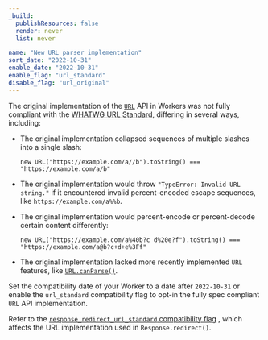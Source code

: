 ```yaml
---
_build:
  publishResources: false
  render: never
  list: never

name: "New URL parser implementation"
sort_date: "2022-10-31"
enable_date: "2022-10-31"
enable_flag: "url_standard"
disable_flag: "url_original"
---
```


The original implementation of the [`URL`](https://developer.mozilla.org/en-US/docs/Web/API/URL) API in Workers was not fully compliant with the [WHATWG URL Standard](https://url.spec.whatwg.org/), differing in several ways, including:

* The original implementation collapsed sequences of multiple slashes into a single slash:

  `new URL("https://example.com/a//b").toString() === "https://example.com/a/b"`

* The original implementation would throw `"TypeError: Invalid URL string."` if it encountered invalid percent-encoded escape sequences, like `https://example.com/a%%b`.

* The original implementation would percent-encode or percent-decode certain content differently:

  `new URL("https://example.com/a%40b?c d%20e?f").toString() === "https://example.com/a@b?c+d+e%3Ff"`

* The original implementation lacked more recently implemented `URL` features, like [`URL.canParse()`](https://developer.mozilla.org/en-US/docs/Web/API/URL/canParse_static).

Set the compatibility date of your Worker to a date after `2022-10-31` or enable the `url_standard` compatibility flag to opt-in the fully spec compliant `URL` API implementation.

Refer to the [`response_redirect_url_standard` compatibility flag](/workers/configuration/compatibility-flags/#use-a-spec-compliant-url-implementation-in-redirects) , which affects the URL implementation used in `Response.redirect()`.
